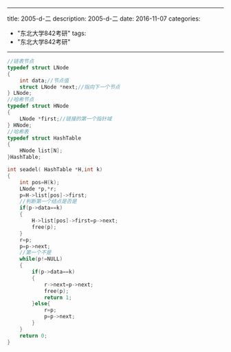 
---
title: 2005-d-二
description: 2005-d-二
date: 2016-11-07
categories:
  - "东北大学842考研"
tags:
  - "东北大学842考研"

---


```cpp
//链表节点
typedef struct LNode
{
    int data;//节点值
    struct LNode *next;//指向下一个节点
} LNode;
//哈希节点
typedef struct HNode
{
    LNode *first;//链接的第一个指针域
} HNode;
//哈希表
typedef struct HashTable
{
    HNode list[N];
}HashTable;

int seadel( HashTable *H,int k)
{
    int pos=H(k);
    LNode *p,*r;
    p=H->list[pos]->first;
    //判断第一个结点是否是
    if(p->data==k)
    {
        H->list[pos]->first=p->next;
        free(p);
    }
    r=p;
    p=p->next;
    //第一个不是
    while(p!=NULL)
    {
        if(p->data==k)
        {
            r->next=p->next;
            free(p);
            return 1;
        }else{
            r=p;
            p=p->next;
        }
    }
    return 0;
} 

```


